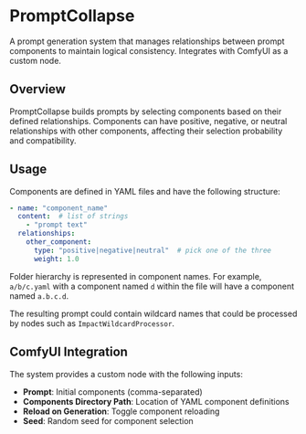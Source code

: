 # PromptCollapse

A prompt generation system that manages relationships between prompt components to maintain logical consistency. Integrates with ComfyUI as a custom node.

## Overview

PromptCollapse builds prompts by selecting components based on their defined relationships. Components can have positive, negative, or neutral relationships with other components, affecting their selection probability and compatibility.


## Usage

Components are defined in YAML files and have the following structure:

```yaml
- name: "component_name"
  content:  # list of strings
    - "prompt text"
  relationships:
    other_component:
      type: "positive|negative|neutral"  # pick one of the three
      weight: 1.0
```

Folder hierarchy is represented in component names.
For example, `a/b/c.yaml` with a component named `d` within the file will have a component named `a.b.c.d`.

The resulting prompt could contain wildcard names that could be processed by nodes such as `ImpactWildcardProcessor`.

## ComfyUI Integration

The system provides a custom node with the following inputs:

- **Prompt**: Initial components (comma-separated)
- **Components Directory Path**: Location of YAML component definitions  
- **Reload on Generation**: Toggle component reloading
- **Seed**: Random seed for component selection

